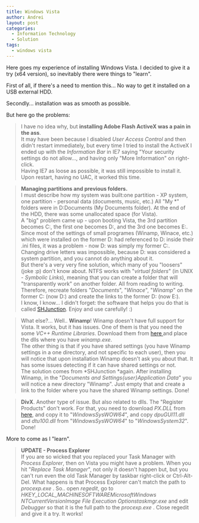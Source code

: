 ```yaml
---
title: Windows Vista
author: Andrei
layout: post
categories:
  - Information Technology
  - Solution
tags:
  - windows vista
---
```

Here goes my experience of installing Windows Vista. I decided to give it a try (x64 version), so inevitably there were things to "learn".

First of all, if there's a need to mention this... No way to get it installed on a USB external HDD.

Secondly... installation was as smooth as possible.

But here go the problems:

> I have no idea why, but **installing Adobe Flash ActiveX was a pain in the ass**.  
> It may have been because I disabled *User Access Control* and then didn't restart immediately, but every time I tried to install the ActiveX I ended up with the *Information Bar* in IE7 saying "Your security settings do not allow..., and having only "More Information" on right-click.  
> Having IE7 as loose as possible, it was still impossible to install it.  
> Upon restart, having no UAC, it worked this time.

> **Managing partitions and previous folders.**  
> I must describe how my system was built:one partition - XP system, one partition - personal data (documents, music, etc.) All "My *" folders were in D:Documents (My Documents folder). At the end of the HDD, there was some unallocated space (for Vista).  
> A "big" problem came up - upon booting Vista, the 3rd partition becomes C:, the first one becomes D:, and the 3rd one becomes E:. Since most of the settings of small programes (Winamp, Winace, etc.) which were installed on the former D: had referenced to D: inside their .ini files, it was a problem - now D: was simply my former C:.  
> Changing drive letters was impossible, because D: was considered a system partition, and you cannot do anything about it.  
> But there's a very very fine solution, which many of you "loosers" (joke :p) don't know about. NTFS works with "*virtual folders*" (in UNIX - *Symbolic Links*), meaning that you can create a folder that will "transparently work" on another folder. All from reading to writing.  
> Therefore, recreate folders "*Documents*", "*Winace*", "*Winamp*" on the former C: (now D:) and create the links to the former D: (now E:).  
> I know, I know... I didn't forget: the software that helps you do that is called [SHJunction][1]. Enjoy and use carefully! :)

> What else?... Well.. **Winamp**! Winamp doesn't have full support for Vista. It works, but it has issues. One of them is that you need the some *VC++ Runtime Libraries*. Download them from [here ][2]and place the dlls where you have *winamp.exe*.  
> The other thing is that if you have shared settings (you have Winamp settings in a one directory, and not specific to each user), then you will notice that upon installation Winamp doesn't ask you about that. It has some issues detecting if it can have shared settings or not.  
> The solution comes from *SHJunction *again. After installing Winamp, in the "*Documents and Settings{user}Application Data*" you will notice a new directory "Winamp". Just empty that and create a link to the folder where you have the shared Winamp settings. Done!

> **DivX**. Another type of issue. But also related to dlls. The "Register Products" don't work. For that, you need to download *PX.DLL* from [here][3], and copy it to "*WindowsSysWOW64*", and copy *dpuGUI11.dll* and *dtu100.dll* from "*WindowsSysWOW64*" to "*WindowsSystem32*". Done!

More to come as I "learn".

> **UPDATE - Process Explorer**  
> If you are so wicked that you replaced your Task Manager with *Process Explorer*, then on Vista you might have a problem. When you hit "*Replace Task Manager*", not only it doesn't happen but, but you can't run even the old Task Manager by taskbar right-click or Ctrl-Alt-Del. What happens is that Process Explorer can't match the path to *procexp.exe* . So.. open *regedit*, go to *HKEY\_LOCAL\_MACHINESOFTWAREMicrosoftWindows NTCurrentVersionImage File Execution Optionstaskmgr.exe* and edit *Debugger* so that it is the full path to the *procexp.exe* . Close regedit and give it a try. It works!

 [1]: http://www.bitsum.com/shjunc.asp
 [2]: http://stashbox.org/18587/msvcp71.zip
 [3]: http://www.dll-files.com/dllindex/dll-files.shtml?px